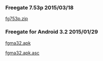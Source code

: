 ### Freegate 7.53p 2015/03/18
[fg753p.zip](files/fg753p.zip)

### Freegate for Android 3.2 2015/01/29
[fgma32.apk](files/fgma32.apk)

[fgma32.apk.asc](files/fgma32.apk.asc)